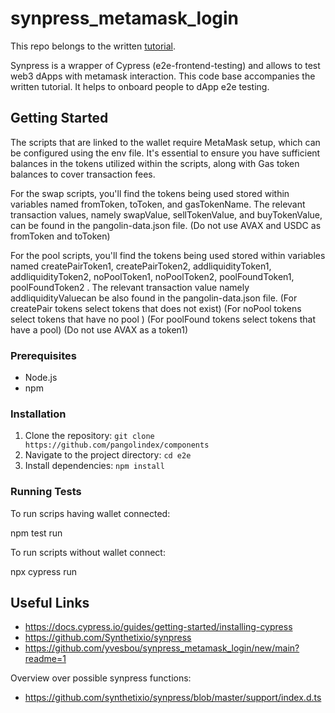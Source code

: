 # synpress_metamask_login

This repo belongs to the written [tutorial](https://medium.com/coinmonks/test-e2e-login-to-dapp-with-metamask-with-synpress-5248dd1f17c1).

Synpress is a wrapper of Cypress (e2e-frontend-testing) and allows to test web3 dApps with metamask interaction. This code base accompanies the written tutorial. It helps to onboard people to dApp e2e testing.

## Getting Started

The scripts that are linked to the wallet require MetaMask setup, which can be configured using the env file. It's essential to ensure you have sufficient balances in the tokens utilized within the scripts, along with Gas token balances to cover transaction fees.

For the swap scripts, you'll find the tokens being used stored within variables named fromToken, toToken, and gasTokenName. The relevant transaction values, namely swapValue, sellTokenValue, and buyTokenValue, can be found in the pangolin-data.json file.
(Do not use AVAX and USDC as fromToken and toToken)

For the pool scripts, you'll find the tokens being used stored within variables named createPairToken1, createPairToken2, addliquidityToken1, addliquidityToken2, noPoolToken1, noPoolToken2, poolFoundToken1, poolFoundToken2 . The relevant transaction value namely addliquidityValuecan be also found in the pangolin-data.json file.
(For createPair tokens select tokens that does not exist)
(For noPool tokens select tokens that have no pool )
(For poolFound tokens select tokens that have a pool)
(Do not use AVAX as a token1)

### Prerequisites

- Node.js
- npm

### Installation

1. Clone the repository: `git clone https://github.com/pangolindex/components`
2. Navigate to the project directory: `cd e2e`
3. Install dependencies: `npm install`

### Running Tests

To run scrips having wallet connected:

npm test run

To run scripts without wallet connect:

npx cypress run

## Useful Links

- https://docs.cypress.io/guides/getting-started/installing-cypress
- https://github.com/Synthetixio/synpress
- https://github.com/yvesbou/synpress_metamask_login/new/main?readme=1

Overview over possible synpress functions:

- https://github.com/synthetixio/synpress/blob/master/support/index.d.ts
